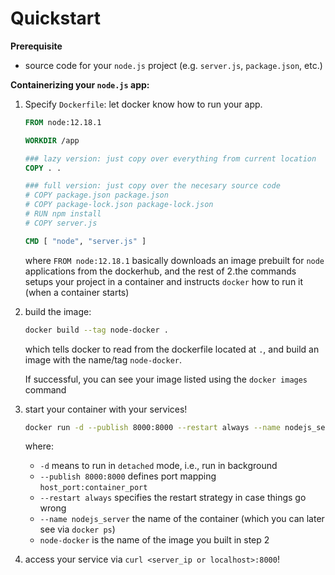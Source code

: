 # Quickstart

**Prerequisite**
- source code for your `node.js` project (e.g. `server.js`, `package.json`, etc.)

**Containerizing your `node.js` app:**
1. Specify `Dockerfile`: let docker know how to run your app.
    ```Dockerfile
    FROM node:12.18.1
 
    WORKDIR /app

    ### lazy version: just copy over everything from current location 
    COPY . .

    ### full version: just copy over the necesary source code
    # COPY package.json package.json
    # COPY package-lock.json package-lock.json
    # RUN npm install
    # COPY server.js
    
    CMD [ "node", "server.js" ]
    ```
    where `FROM node:12.18.1` basically downloads an image prebuilt for `node` applications from the dockerhub, and the rest of 2.the commands setups your project in a container and instructs `docker` how to run it (when a container starts)

2. build the image:
    ```bash
    docker build --tag node-docker .
    ```
    which tells docker to read from the dockerfile located at `.`, and build an image with the name/tag `node-docker`.

    If successful, you can see your image listed using the `docker images` command

3. start your container with your services!
    ```bash
    docker run -d --publish 8000:8000 --restart always --name nodejs_server node-docker
    ```
    where:
    - `-d` means to run in `detached` mode, i.e., run in background
    - `--publish 8000:8000` defines port mapping `host_port:container_port`
    - `--restart always` specifies the restart strategy in case things go wrong
    - `--name nodejs_server` the name of the container (which you can later see via `docker ps`)
    - `node-docker` is the name of the image you built in step 2

4. access your service via `curl <server_ip or localhost>:8000`!